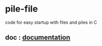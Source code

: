 # pile-file
code for easy startup with files and piles in C

## doc : [documentation](https://openclassrooms.com/fr/courses/19980-apprenez-a-programmer-en-c/19868-les-piles-et-les-files)